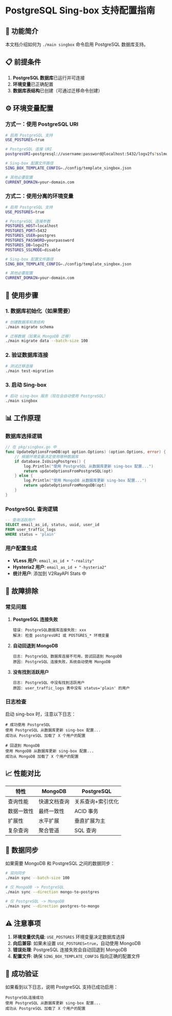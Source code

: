 # PostgreSQL Sing-box 支持配置指南

## 🎯 **功能简介**

本文档介绍如何为 `./main singbox` 命令启用 PostgreSQL 数据库支持。

## 📋 **前提条件**

1. **PostgreSQL 数据库**已运行并可连接
2. **环境变量**已正确配置
3. **数据库表结构**已创建（可通过迁移命令创建）

## ⚙️ **环境变量配置**

### 方式一：使用 PostgreSQL URI

```bash
# 启用 PostgreSQL 支持
USE_POSTGRES=true

# PostgreSQL 连接 URI
postgresURI=postgresql://username:password@localhost:5432/logv2fs?sslmode=disable

# Sing-box 配置文件路径
SING_BOX_TEMPLATE_CONFIG=./config/template_singbox.json

# 其他必要配置
CURRENT_DOMAIN=your-domain.com
```

### 方式二：使用分离的环境变量

```bash
# 启用 PostgreSQL 支持
USE_POSTGRES=true

# PostgreSQL 连接参数
POSTGRES_HOST=localhost
POSTGRES_PORT=5432
POSTGRES_USER=postgres
POSTGRES_PASSWORD=yourpassword
POSTGRES_DB=logv2fs
POSTGRES_SSLMODE=disable

# Sing-box 配置文件路径
SING_BOX_TEMPLATE_CONFIG=./config/template_singbox.json

# 其他必要配置
CURRENT_DOMAIN=your-domain.com
```

## 🚀 **使用步骤**

### 1. 数据库初始化（如果需要）

```bash
# 创建数据库和表结构
./main migrate schema

# 迁移数据（如果从 MongoDB 迁移）
./main migrate data --batch-size 100
```

### 2. 验证数据库连接

```bash
# 测试迁移连接
./main test-migration
```

### 3. 启动 Sing-box

```bash
# 启动 sing-box 服务（现在会自动使用 PostgreSQL）
./main singbox
```

## 📊 **工作原理**

### 数据库选择逻辑

```go
// 在 pkg/singbox.go 中
func UpdateOptionsFromDB(opt option.Options) (option.Options, error) {
    // 根据环境变量决定使用哪种数据库
    if database.IsUsingPostgres() {
        log.Println("使用 PostgreSQL 从数据库更新 sing-box 配置...")
        return updateOptionsFromPostgreSQL(opt)
    } else {
        log.Println("使用 MongoDB 从数据库更新 sing-box 配置...")
        return updateOptionsFromMongoDB(opt)
    }
}
```

### PostgreSQL 查询逻辑

```sql
-- 查询活跃用户
SELECT email_as_id, status, uuid, user_id 
FROM user_traffic_logs 
WHERE status = 'plain'
```

### 用户配置生成

- **VLess 用户**: `email_as_id + "-reality"`
- **Hysteria2 用户**: `email_as_id + "-hysteria2"`
- **统计用户**: 添加到 V2RayAPI Stats 中

## 🔧 **故障排除**

### 常见问题

1. **PostgreSQL 连接失败**
   ```
   错误: PostgreSQL数据库连接失败: xxx
   解决: 检查 postgresURI 或 POSTGRES_* 环境变量
   ```

2. **自动回退到 MongoDB**
   ```
   日志: PostgreSQL 数据库连接不可用，尝试回退到 MongoDB
   原因: PostgreSQL 连接失败，系统自动使用 MongoDB
   ```

3. **没有找到活跃用户**
   ```
   日志: PostgreSQL 中没有找到活跃用户
   原因: user_traffic_logs 表中没有 status='plain' 的用户
   ```

### 日志检查

启动 sing-box 时，注意以下日志：

```
# 成功使用 PostgreSQL
使用 PostgreSQL 从数据库更新 sing-box 配置...
成功从 PostgreSQL 加载了 X 个用户的配置

# 回退到 MongoDB
使用 MongoDB 从数据库更新 sing-box 配置...
成功从 MongoDB 加载了 X 个用户的配置
```

## 📈 **性能对比**

| 特性 | MongoDB | PostgreSQL |
|------|---------|------------|
| 查询性能 | 快速文档查询 | 关系查询+索引优化 |
| 数据一致性 | 最终一致性 | ACID 事务 |
| 扩展性 | 水平扩展 | 垂直扩展为主 |
| 复杂查询 | 聚合管道 | SQL 查询 |

## 🔄 **数据同步**

如果需要 MongoDB 和 PostgreSQL 之间的数据同步：

```bash
# 双向同步
./main sync --batch-size 100

# 仅 MongoDB -> PostgreSQL
./main sync --direction mongo-to-postgres

# 仅 PostgreSQL -> MongoDB  
./main sync --direction postgres-to-mongo
```

## ⚠️ **注意事项**

1. **环境变量优先级**: `USE_POSTGRES` 环境变量决定数据库选择
2. **向后兼容**: 如果未设置 `USE_POSTGRES=true`，自动使用 MongoDB
3. **错误处理**: PostgreSQL 连接失败会自动回退到 MongoDB
4. **配置文件**: 确保 `SING_BOX_TEMPLATE_CONFIG` 指向正确的配置文件

## 🎉 **成功验证**

如果看到以下日志，说明 PostgreSQL 支持已成功启用：

```
PostgreSQL连接成功
使用 PostgreSQL 从数据库更新 sing-box 配置...
成功从 PostgreSQL 加载了 X 个用户的配置
``` 
